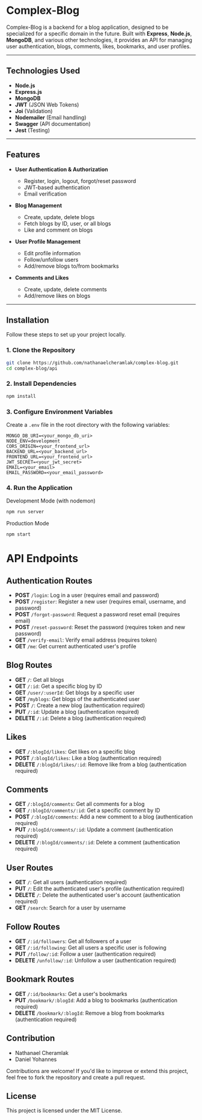 # Complex-Blog

Complex-Blog is a backend for a blog application, designed to be specialized for a specific domain in the future. Built with **Express**, **Node.js**, **MongoDB**, and various other technologies, it provides an API for managing user authentication, blogs, comments, likes, bookmarks, and user profiles.

---

## Technologies Used

- **Node.js**
- **Express.js**
- **MongoDB**
- **JWT** (JSON Web Tokens)
- **Joi** (Validation)
- **Nodemailer** (Email handling)
- **Swagger** (API documentation)
- **Jest** (Testing)

---

## Features

- **User Authentication & Authorization**

  - Register, login, logout, forgot/reset password
  - JWT-based authentication
  - Email verification

- **Blog Management**

  - Create, update, delete blogs
  - Fetch blogs by ID, user, or all blogs
  - Like and comment on blogs

- **User Profile Management**

  - Edit profile information
  - Follow/unfollow users
  - Add/remove blogs to/from bookmarks

- **Comments and Likes**
  - Create, update, delete comments
  - Add/remove likes on blogs

---

## Installation

Follow these steps to set up your project locally.

### 1. Clone the Repository

```bash
git clone https://github.com/nathanaelcheramlak/complex-blog.git
cd complex-blog/api
```

### 2. Install Dependencies

```bash
npm install
```

### 3. Configure Environment Variables

Create a `.env` file in the root directory with the following variables:

```env
MONGO_DB_URI=<your_mongo_db_uri>
NODE_ENV=development
CORS_ORIGIN=<your_frontend_url>
BACKEND_URL=<your_backend_url>
FRONTEND_URL=<your_frontend_url>
JWT_SECRET=<your_jwt_secret>
EMAIL=<your_email>
EMAIL_PASSWORD=<your_email_password>
```

### 4. Run the Application

Development Mode (with nodemon)

```bash
npm run server
```

Production Mode

```bash
npm start
```

# API Endpoints

## Authentication Routes

- **POST** `/login`: Log in a user (requires email and password)
- **POST** `/register`: Register a new user (requires email, username, and password)
- **POST** `/forgot-password`: Request a password reset email (requires email)
- **POST** `/reset-password`: Reset the password (requires token and new password)
- **GET** `/verify-email`: Verify email address (requires token)
- **GET** `/me`: Get current authenticated user's profile

## Blog Routes

- **GET** `/`: Get all blogs
- **GET** `/:id`: Get a specific blog by ID
- **GET** `/user/:userId`: Get blogs by a specific user
- **GET** `/myblogs`: Get blogs of the authenticated user
- **POST** `/`: Create a new blog (authentication required)
- **PUT** `/:id`: Update a blog (authentication required)
- **DELETE** `/:id`: Delete a blog (authentication required)

## Likes

- **GET** `/:blogId/likes`: Get likes on a specific blog
- **POST** `/:blogId/likes`: Like a blog (authentication required)
- **DELETE** `/:blogId/likes/:id`: Remove like from a blog (authentication required)

## Comments

- **GET** `/:blogId/comments`: Get all comments for a blog
- **GET** `/:blogId/comments/:id`: Get a specific comment by ID
- **POST** `/:blogId/comments`: Add a new comment to a blog (authentication required)
- **PUT** `/:blogId/comments/:id`: Update a comment (authentication required)
- **DELETE** `/:blogId/comments/:id`: Delete a comment (authentication required)

## User Routes

- **GET** `/`: Get all users (authentication required)
- **PUT** `/`: Edit the authenticated user's profile (authentication required)
- **DELETE** `/`: Delete the authenticated user's account (authentication required)
- **GET** `/search`: Search for a user by username

## Follow Routes

- **GET** `/:id/followers`: Get all followers of a user
- **GET** `/:id/following`: Get all users a specific user is following
- **PUT** `/follow/:id`: Follow a user (authentication required)
- **DELETE** `/unfollow/:id`: Unfollow a user (authentication required)

## Bookmark Routes

- **GET** `/:id/bookmarks`: Get a user's bookmarks
- **PUT** `/bookmark/:blogId`: Add a blog to bookmarks (authentication required)
- **DELETE** `/bookmark/:blogId`: Remove a blog from bookmarks (authentication required)

## Contribution

- Nathanael Cheramlak
- Daniel Yohannes

Contributions are welcome! If you'd like to improve or extend this project, feel free to fork the repository and create a pull request.

## License

This project is licensed under the MIT License.
